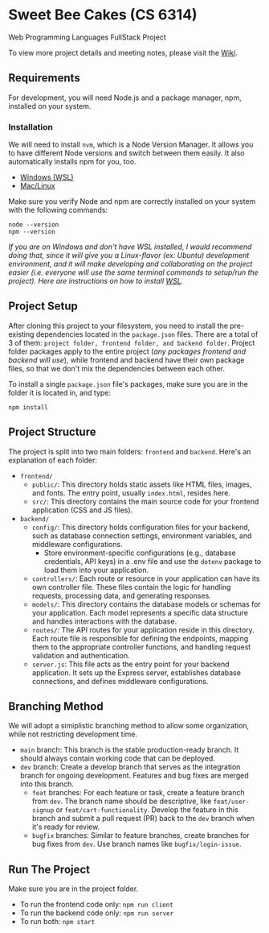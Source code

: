 # Sweet Bee Cakes (CS 6314)
Web Programming Languages FullStack Project

To view more project details and meeting notes, please visit the [Wiki](https://github.com/junaidh1/CS6314/wiki).


## Requirements

For development, you will need Node.js and a package manager, npm, installed on your system.

### Installation

We will need to install `nvm`, which is a Node Version Manager. It allows you to have different Node versions and switch between them easily. It also automatically installs npm for you, too.

- [Windows (WSL)](https://github.com/nvm-sh/nvm#installing-and-updating)
- [Mac/Linux](https://github.com/nvm-sh/nvm)

Make sure you verify Node and npm are correctly installed on your system with the following commands:

```
node --version
npm --version
```

*If you are on Windows and don't have WSL installed, I would recommend doing that, since it will give you a Linux-flavor (ex: Ubuntu) development environment, and it will make developing and collaborating on the project easier (i.e. everyone will use the same terminal commands to setup/run the project). Here are instructions on how to install [WSL](https://learn.microsoft.com/en-us/windows/wsl/install).*


## Project Setup

After cloning this project to your filesystem, you need to install the pre-existing dependencies located in the `package.json` files. There are a total of 3 of them: `project folder, frontend folder, and backend folder`. Project folder packages apply to the entire project (*any packages frontend and backend will use*), while frontend and backend have their own package files, so that we don't mix the dependencies between each other.

To install a single `package.json` file's packages, make sure you are in the folder it is located in, and type:

`npm install`


## Project Structure

The project is split into two main folders: `frontend` and `backend`. Here's an explanation of each folder:

- `frontend/`
    - `public/`: This directory holds static assets like HTML files, images, and fonts. The entry point, usually `index.html`, resides here.
    - `src/`: This directory contains the main source code for your frontend application (CSS and JS files).
- `backend/`
    - `config/`: This directory holds configuration files for your backend, such as database connection settings, environment variables, and middleware configurations.
        - Store environment-specific configurations (e.g., database credentials, API keys) in a .env file and use the `dotenv` package to load them into your application.
    - `controllers/`: Each route or resource in your application can have its own controller file. These files contain the logic for handling requests, processing data, and generating responses.
    - `models/`: This directory contains the database models or schemas for your application. Each model represents a specific data structure and handles interactions with the database.
    - `routes/`: The API routes for your application reside in this directory. Each route file is responsible for defining the endpoints, mapping them to the appropriate controller functions, and handling request validation and authentication.
    - `server.js`: This file acts as the entry point for your backend application. It sets up the Express server, establishes database connections, and defines middleware configurations.


## Branching Method

We will adopt a simiplistic branching method to allow some organization, while not restricting development time.

- `main` branch: This branch is the stable production-ready branch. It should always contain working code that can be deployed.
- `dev` branch: Create a develop branch that serves as the integration branch for ongoing development. Features and bug fixes are merged into this branch.
    - `feat` branches: For each feature or task, create a feature branch from `dev`. The branch name should be descriptive, like `feat/user-signup` or `feat/cart-functionality`. Develop the feature in this branch and submit a pull request (PR) back to the `dev` branch when it's ready for review.
    - `bugfix` branches: Similar to feature branches, create branches for bug fixes from `dev`. Use branch names like `bugfix/login-issue`.


## Run The Project

Make sure you are in the project folder.

- To run the frontend code only: `npm run client`
- To run the backend code only: `npm run server`
- To run both: `npm start`
